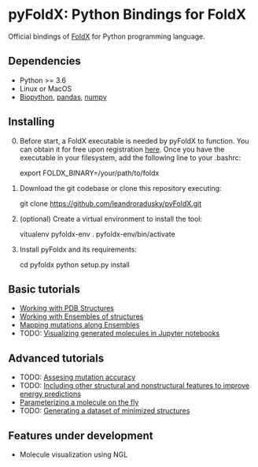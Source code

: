 # pyFoldX: Python Bindings for FoldX

Official bindings of [FoldX](http://foldxsuite.crg.eu/) for Python programming language.

## Dependencies

- Python >= 3.6
- Linux or MacOS
- [Biopython](https://biopython.org/), [pandas](https://pandas.pydata.org/), [numpy](https://numpy.org/)

## Installing

0) Before start, a FoldX executable is needed by pyFoldX to function. You can obtain it for free upon registration [here](http://foldxsuite.crg.eu/). Once you have the  executable in your filesystem, add the following line to your .bashrc:

    export FOLDX_BINARY=/your/path/to/foldx

1) Download the git codebase or clone this repository executing:

	git clone https://github.com/leandroradusky/pyFoldX.git

2) (optional) Create a virtual environment to install the tool:

    vitualenv pyfoldx-env
    . pyfoldx-env/bin/activate

3) Install pyFoldx and its requirements:

    cd pyfoldx
    python setup.py install

## Basic tutorials

- [Working with PDB Structures](https://github.com/leandroradusky/pyFoldX/blob/master/notebooks/StructureUsage.ipynb)
- [Working with Ensembles of structures](https://github.com/leandroradusky/pyFoldX/blob/master/notebooks/EnsembleStability.ipynb)
- [Mapping mutations along Ensembles](https://github.com/leandroradusky/pyFoldX/blob/master/notebooks/EnsembleMutation.ipynb)
- TODO: [Visualizing generated molecules in Jupyter notebooks]()

## Advanced tutorials

- TODO: [Assesing mutation accuracy]()
- TODO: [Including other structural and nonstructural features to improve energy predictions]()
- [Parameterizing a molecule on the fly](https://github.com/leandroradusky/pyFoldX/blob/master/notebooks/paramX_AtomNames.ipynb)
- TODO: [Generating a dataset of minimized structures]()

## Features under development

- Molecule visualization using NGL